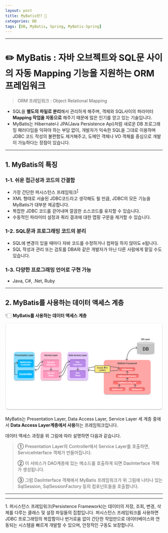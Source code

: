 ```yaml
---
layout: post
title: MyBatis란? 🤔
categories: DB
tags: [DB, MyBatis, Spring, MyBatis-Spring]
---
```


-----

# **✏️ MyBatis : 자바 오브젝트와 SQL문 사이의 자동 Mapping 기능을 지원하는 ORM 프레임워크**

> ORM 프레임워크 : Object Relational Mapping

- SQL을 **별도의 파일로 분리**해서 관리하게 해주며, 객체와 SQL사이의 파라미터 **Mapping 작업을 자동으로** 해주기 때문에 많은 인기를 얻고 있는 기술입니다.
- MyBatis는 Hibernate나 JPA(Java Persistence Api)처럼 새로운 DB 프로그래밍 패러다임을 익혀야 하는 부담 없이, 개발자가 익숙한 SQL을 그대로 이용하며 JDBC 코드 작성의 불편함도 제거해주고, 도메인 객체나 VO 객체를 중심으로 개발이 가능하다는 장점이 있습니다.

-------

## 1. MyBatis의 특징

### 	**1-1. 쉬운 접근성과 코드의 간결함**

- 가장 간단한 퍼시스턴스 프레임워크<sup>[1](#footnote_1)</sup>
- XML 형태로 서술된 JDBC코드라고 생각해도 될 만큼, JDBC의 모든 기능을 MyBatis가 대부분 제공합니다. 
- 복잡한 JDBC 코드를 걷어내며 깔끔한 소스코드를 유지할 수 있습니다.
- 수동적인 파라미터 설정과 쿼리 결과에 대한 맵핑 구문을 제거할 수 있습니다.

### 	**1-2. SQL문과 프로그래밍 코드의 분리**

- SQL에 변경이 있을 때마다 자바 코드를 수정하거나 컴파일 하지 않아도 e됩니다.
- SQL 작성과 관리 또는 검토를 DBA와 같은 개발자가 아닌 다른 사람에게 맡길 수도 있습니다.

### 	**1-3. 다양한 프로그래밍 언어로 구현 가능**

- Java, C#, .Net, Ruby

--------

## **2. MyBatis를 사용하는 데이터 액세스 계층**

👇🏻 **MyBatis를 사용하는 데이터 액세스 계층**

![image](/assets/images/post_images/MyBatis.jpg)

MyBatis는 Presentation Layer, Data Access Layer, Service Layer 세 계층 중에서 **Data Access Layer계층에서 사용**하는 프레임워크입니다.

데이터 액세스 과정을 위 그림에 따라 설명하면 다음과 같습니다.

> **①** Presentation Layer의 Controller에서 Service Layer를 호출하면, ServiceInterface 객체가 만들어집니다. 
>
> **②** 이 서비스가 DAO계층에 있는 메소드를 호출하게 되면 DaoInterface 객체가 생성됩니다. 
>
> **③** 그럼 DaoInterface 객체에서 MyBatis 프레임워크가 위 그림에 나타나 있는 SqlSession, SqlSessionFactory 등의 컴포넌트들을 호출합니다.

-----



-------

<a name="footnote_1">1.</a> 퍼시스턴스 프레임워크(Persistence Framework)는 데이터의 저장, 조회, 변경, 삭제를 다루는 클래스 및 설정 파일들의 집합입니다. 퍼시스턴스 프레임워크를 사용하면 JDBC 프로그래밍의 복잡함이나 번거로움 없이 간단한 작업만으로 데이터베이스와 연동되는 시스템을 빠르게 개발할 수 있으며, 안정적인 구동도 보장합니다.